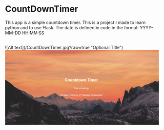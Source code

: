 # CountDownTimer
 
This app is a simple countdown timer. This is a project I made to learn python and to use Flask.
The date is defined in code in the format: YYYY-MM-DD HH:MM:SS

<br>
![Alt text](/CountDownTimer.jpg?raw=true "Optional Title")
<img src="./CountDownTimer.jpg">
